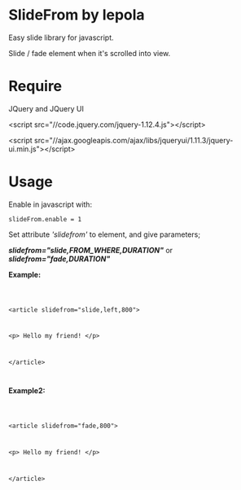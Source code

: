 # SlideFrom by lepola
Easy slide library for javascript.

Slide / fade element when it's scrolled into view.

# Require
JQuery and JQuery UI

&#60;script src="//code.jquery.com/jquery-1.12.4.js"&#62;&#60;/script&#62;

&#60;script src="//ajax.googleapis.com/ajax/libs/jqueryui/1.11.3/jquery-ui.min.js"&#62;&#60;/script&#62;

# Usage

Enable in javascript with:

<code>slideFrom.enable = 1</code>

Set attribute *'slidefrom'* to element, and give parameters;

<b>*slidefrom="slide,FROM_WHERE,DURATION"*</b> or <b>*slidefrom="fade,DURATION"*</b>

<b>Example:</b>
  
<code>
  
&#60;article slidefrom="slide,left,800"&#62;
  
  &#60;p&#62; Hello my friend! &#60;/p&#62;
  
&#60;/article&#62;

</code>

<b>Example2:</b>
  
<code>
  
&#60;article slidefrom="fade,800"&#62;
  
  &#60;p&#62; Hello my friend! &#60;/p&#62;
  
&#60;/article&#62;

</code>
